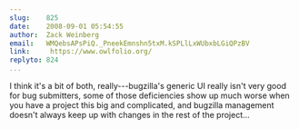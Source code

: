 ```yaml
---
slug:    825
date:    2008-09-01 05:54:55
author:  Zack Weinberg
email:   WMQebsAPsPiQ._PneekEmnshn5txM.kSPLlLxWUbxbLGiQPzBV
link:     https://www.owlfolio.org/
replyto: 824
...
```


I think it's a bit of both, really---bugzilla's generic UI really
isn't very good for bug submitters, some of those deficiencies show up
much worse when you have a project this big and complicated, and
bugzilla management doesn't always keep up with changes in the rest of
the project...
